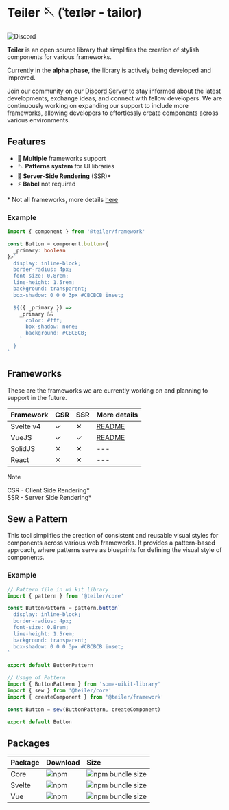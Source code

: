 # Teiler 🪡 (ˈteɪlər - tailor)

![Discord](https://img.shields.io/discord/1125416414069661698?logo=discord&link=https%3A%2F%2Fdiscord.gg%2FJ6Sv9sQ64t)

**Teiler** is an open source library that simplifies the creation of stylish components for various frameworks.

Currently in the **alpha phase**, the library is actively being developed and improved.

Join our community on our [Discord Server](https://discord.gg/J6Sv9sQ64t) to stay informed about the latest developments, exchange ideas, and connect with fellow developers. We are continuously working on expanding our support to include more frameworks, allowing developers to effortlessly create components across various environments. 

## Features

- 🧰 **Multiple** frameworks support
- 🪡 **Patterns system** for UI libraries
- 🚉 **Server-Side Rendering** (SSR)*
- ⚡ **Babel** not required

\* Not all frameworks, more details [here](#frameworks)

### Example

```typescript
import { component } from '@teiler/framework'

const Button = component.button<{
  _primary: boolean
}>`
  display: inline-block;
  border-radius: 4px;
  font-size: 0.8rem;
  line-height: 1.5rem;
  background: transparent;
  box-shadow: 0 0 0 3px #CBCBCB inset;

  ${({ _primary }) =>
    _primary && `
      color: #fff;
      box-shadow: none;
      background: #CBCBCB;
    `
  }
`
```

## Frameworks

These are the frameworks we are currently working on and planning to support in the future.

| Framework     | CSR   | SSR  | More details |
| :---          | :---- | :--- | :----------- |
| Svelte v4     | ✓     | ✕    | [README](https://github.com/nerdslabs/teiler/blob/master/packages/svelte/README.md) |
| VueJS         | ✓     | ✓    | [README](https://github.com/nerdslabs/teiler/blob/master/packages/vue/README.md) |
| SolidJS       | ✕     | ✕    | ---          |
| React         | ✕     | ✕    | ---          |

> [!NOTE]
> CSR - Client Side Rendering*\
> SSR - Server Side Rendering*

## Sew a Pattern

This tool simplifies the creation of consistent and reusable visual styles for components across various web frameworks. It provides a pattern-based approach, where patterns serve as blueprints for defining the visual style of components.

### Example

```typescript
// Pattern file in ui kit library
import { pattern } from '@teiler/core'

const ButtonPattern = pattern.button`
  display: inline-block;
  border-radius: 4px;
  font-size: 0.8rem;
  line-height: 1.5rem;
  background: transparent;
  box-shadow: 0 0 0 3px #CBCBCB inset;
`

export default ButtonPattern

// Usage of Pattern
import { ButtonPattern } from 'some-uikit-library'
import { sew } from '@teiler/core'
import { createComponent } from '@teiler/framework'

const Button = sew(ButtonPattern, createComponent)

export default Button
```

## Packages

| Package       | Download | Size
| :---          | :------ | :---- |
| Core          | ![npm](https://img.shields.io/npm/dm/%40teiler%2Fcore) | ![npm bundle size](https://img.shields.io/bundlephobia/min/%40teiler%2Fcore) |
| Svelte        | ![npm](https://img.shields.io/npm/dm/%40teiler%2Fsvelte) | ![npm bundle size](https://img.shields.io/bundlephobia/min/%40teiler%2Fsvelte) |
| Vue           | ![npm](https://img.shields.io/npm/dm/%40teiler%2Fvue) | ![npm bundle size](https://img.shields.io/bundlephobia/min/%40teiler%2Fvue) |